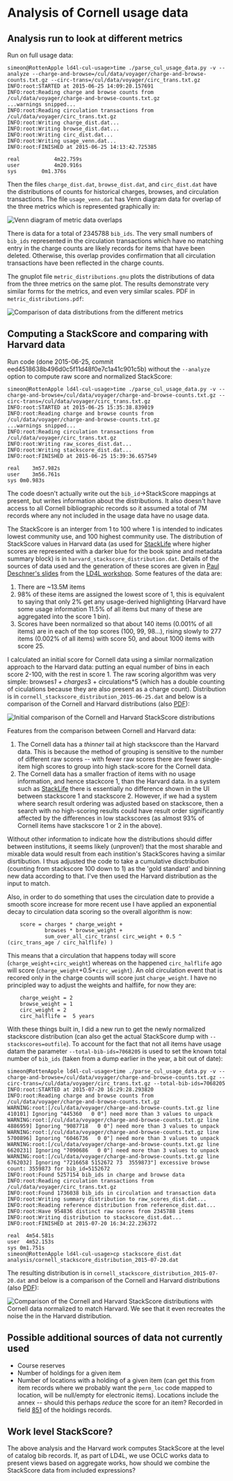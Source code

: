 # Analysis of Cornell usage data

## Analysis run to look at different metrics

Run on full usage data:

```
simeon@RottenApple ld4l-cul-usage>time ./parse_cul_usage_data.py -v --analyze --charge-and-browse=/cul/data/voyager/charge-and-browse-counts.txt.gz --circ-trans=/cul/data/voyager/circ_trans.txt.gz 
INFO:root:STARTED at 2015-06-25 14:09:20.157691
INFO:root:Reading charge and browse counts from /cul/data/voyager/charge-and-browse-counts.txt.gz
...warnings snipped...
INFO:root:Reading circulation transactions from /cul/data/voyager/circ_trans.txt.gz
INFO:root:Writing charge_dist.dat...
INFO:root:Writing browse_dist.dat...
INFO:root:Writing circ_dist.dat...
INFO:root:Writing usage_venn.dat...
INFO:root:FINISHED at 2015-06-25 14:13:42.725385

real		   4m22.759s
user		   4m20.916s
sys		   0m1.376s
```

Then the files `charge_dist.dat`, `browse_dist.dat`, and `circ_dist.dat` have the distributions of counts for historical charges, browses, and circulation transactions. The file `usage_venn.dat` has Venn diagram data for overlap of the three metrics which is represented graphically in:

![Venn diagram of metric data overlaps](usage_venn.png)

There is data for a total of 2345788 `bib_ids`. The very small numbers of `bib_ids` represented in the circulation transactions which have no matching entry in the charge counts are likely records for items that have been deleted. Otherwise, this overlap provides confirmation that all circulation transactions have been reflected in the charge counts.

The gnuplot file `metric_distributions.gnu` plots the distributions of data from the three metrics on the same plot. The results demonstrate very similar forms for the metrics, and even very similar scales. PDF in `metric_distributions.pdf`: 

![Comparison of data distributions from the different metrics](metric_distributions.png)

## Computing a StackScore and comparing with Harvard data

Run code (done 2015-06-25, commit eed4518638b496d0c5f11d48f0e7c1a41c901c5b) without the `--analyze` option to compute raw score and normalized StackScore:

```
simeon@RottenApple ld4l-cul-usage>time ./parse_cul_usage_data.py -v --charge-and-browse=/cul/data/voyager/charge-and-browse-counts.txt.gz --circ-trans=/cul/data/voyager/circ_trans.txt.gz 
INFO:root:STARTED at 2015-06-25 15:35:38.839019
INFO:root:Reading charge and browse counts from /cul/data/voyager/charge-and-browse-counts.txt.gz
...warnings snipped...
INFO:root:Reading circulation transactions from /cul/data/voyager/circ_trans.txt.gz
INFO:root:Writing raw_scores_dist.dat...
INFO:root:Writing stackscore_dist.dat...
INFO:root:FINISHED at 2015-06-25 15:39:36.657549

real	3m57.982s
user	3m56.761s
sys	0m0.983s
```

The code doesn't actually write out the `bib_id`->StackScore mappings at present, but writes information about the distributions. It also doesn't have access to all Cornell bibliographic records so it assumed a total of 7M records where any not included in the usage data have no usage data.

The StackScore is an interger from 1 to 100 where 1 is intended to indicates lowest community use, and 100 highest community use. The distribution of StackScore values in Harvard data (as used for [StackLife](http://stacklife.harvard.edu/) where higher scores are represented with a darker blue for the book spine and metadata summary block) is in `harvard_stackscore_distribution.dat`. Details of the sources of data used and the generation of these scores are given in [Paul Deschner's slides](https://wiki.duraspace.org/download/attachments/68060801/LD4L%20Usage%20Data.pdf?version=1&modificationDate=1425566384182&api=v2) from the [LD4L workshop](https://wiki.duraspace.org/display/ld4l/LD4L+Workshop+Agenda). Some features of the data are:

  1. There are ~13.5M items
  2. 98% of these items are assigned the lowest score of 1, this is equivalent to saying that only 2% get any usage-derived highlighting (Harvard have some usage information 11.5% of all items but many of these are aggregated into the score 1 bin).
  3. Scores have been normalized so that about 140 items (0.001% of all items) are in each of the top scores (100, 99, 98...), rising slowly to 277 items (0.002% of all items) with score 50, and about 1000 items with score 25.
  
I calculated an initial score for Cornell data using a similar normalization approach to the Harvard data: putting an equal number of bins in each score 2-100, with the rest in score 1. The raw scoring algorithm was very simple: browses*1 + charges*3 + circulations*5 (which has a double counting of ciculations because they are also present as a charge count). Distribution is in `cornell_stackscore_distribution_2015-06-25.dat` and below is a comparison of the Cornell and Harvard distributions (also [PDF](compare_stackscore_distributions_2015-06-25.pdf)):

![Initial comparison of the Cornell and Harvard StackScore distributions](compare_stackscore_distributions_2015-06-25.png)

Features from the comparison between Cornell and Harvard data:

  1. The Cornell data has a _thinner_ tail at high stackscore than the Harvard data. This is because the method of grouping is sensitive to the number of different raw scores -- with fewer raw scores there are fewer single-item high scores to group into high stack-score for the Cornell data.
  2. The Cornell data has a smaller fraction of items with no usage information, and hence stackcore 1, than the Harvard data. In a system such as [StackLife](http://stacklife.law.harvard.edu/) there is essentially no difference shown in the UI between stackscore 1 and stackscore 2. However, if we had a system where search result ordering was adjusted based on stackscore, then a search with no high-scoring results could have result order significantly affected by the differences in low stackscores (as almost 93% of Cornell items have stackscore 1 or 2 in the above).

Without other information to indicate how the distributions should differ between institutions, it seems likely (unproven!) that the most sharable and mixable data would result from each instition's StackScores having a similar disrtibution. I thus adjusted the code to take a cumulative disctribution (counting from stackscore 100 down to 1) as the 'gold standard' and binning new data according to that. I've then used the Harvard distribution as the input to match.

Also, in order to do something that uses the circulation date to provide a smooth score increase for more recent use I have applied an exponential decay to circulation data scoring so the overall algorithm is now:

```
    score = charges * charge_weight +
            browses * browse_weight +
            sum_over_all_circ_trans( circ_weight + 0.5 ^ (circ_trans_age / circ_halflife) )
```

This means that a circulation that happens today will score (`charge_weight`+`circ_weight`) whereas on the happened `circ_halflife` ago will score (`charge_weight`+0.5*`circ_weight`). An old circulation event that is recored only in the charge counts will score just `charge_weight`. I have no principled way to adjust the weights and halflife, for now they are:

```
    charge_weight = 2 
    browse_weight = 1
    circ_weight = 2
    circ_halflife =  5 years
```

With these things built in, I did a new run to get the newly normalized stackscore distribution (can also get the actual StackScore dump with `--stackscores=outfile`). To account for the fact that not all items have usage datam the parameter `--total-bib-ids=7068205` is used to set the known total number of `bib_ids` (taken from a dump earlier in the year, a bit out of date):

```
simeon@RottenApple ld4l-cul-usage>time ./parse_cul_usage_data.py -v --charge-and-browse=/cul/data/voyager/charge-and-browse-counts.txt.gz --circ-trans=/cul/data/voyager/circ_trans.txt.gz --total-bib-ids=7068205
INFO:root:STARTED at 2015-07-20 16:29:28.293820
INFO:root:Reading charge and browse counts from /cul/data/voyager/charge-and-browse-counts.txt.gz
WARNING:root:[/cul/data/voyager/charge-and-browse-counts.txt.gz line 410101] Ignoring "445360   0 0"] need more than 3 values to unpack
WARNING:root:[/cul/data/voyager/charge-and-browse-counts.txt.gz line 4886959] Ignoring "9087718   0 0"] need more than 3 values to unpack
WARNING:root:[/cul/data/voyager/charge-and-browse-counts.txt.gz line 5700896] Ignoring "6046736   0 0"] need more than 3 values to unpack
WARNING:root:[/cul/data/voyager/charge-and-browse-counts.txt.gz line 6620231] Ignoring "7090686   0 0"] need more than 3 values to unpack
WARNING:root:[/cul/data/voyager/charge-and-browse-counts.txt.gz line 6762032] Ignoring "7216658 5152672 73  3559873"] excessive browse count: 3559873 for bib_id=5152672
INFO:root:Found 5257154 bib_ids in charge and browse data
INFO:root:Reading circulation transactions from /cul/data/voyager/circ_trans.txt.gz
INFO:root:Found 1736038 bib_ids in circulation and transaction data
INFO:root:Writing summary distribution to raw_scores_dist.dat...
INFO:root:Reading reference distribution from reference_dist.dat...
INFO:root:Have 954836 distinct raw scores from 2345788 items
INFO:root:Writing distribution to stackscore_dist.dat...
INFO:root:FINISHED at 2015-07-20 16:34:22.236372

real  4m54.581s
user  4m52.153s
sys 0m1.751s
simeon@RottenApple ld4l-cul-usage>cp stackscore_dist.dat analysis/cornell_stackscore_distribution_2015-07-20.dat 
```

The resulting distribution is in `cornell_stackscore_distribution_2015-07-20.dat` and below is a comparison of the Cornell and Harvard distributions (also [PDF](compare_stackscore_distributions_2015-07-20.pdf)):

![Comparison of the Cornell and Harvard StackScore distributions with Cornell data normalized to match Harvard. We see that it even recreates the noise the in the Harvard distribution.](compare_stackscore_distributions_2015-07-20.png)

## Possible additional sources of data not currently used

  * Course reserves
  * Number of holdings for a given item
  * Number of locations with a holding of a given item (can get this from item records where we probably want the `perm_loc` code mapped to location, will be null/empty for electronic items). Locations include the annex -- should this perhaps _reduce_ the score for an item? Recorded in field [851](http://www.oclc.org/bibformats/en/8xx/851.html) of the holdings records.

## Work level StackScore?

The above analysis and the Harvard work computes StackScore at the level of catalog bib records. If, as part of LD4L, we use OCLC works data to present views based on aggregate works, how should we combine the StackScore data from included expressions?
  
